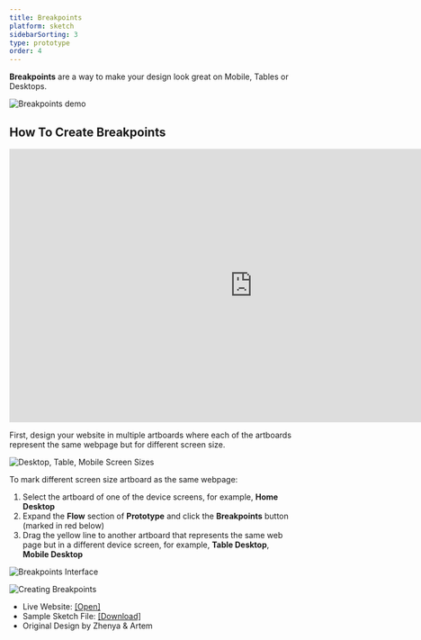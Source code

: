 ```yaml
---
title: Breakpoints
platform: sketch
sidebarSorting: 3
type: prototype
order: 4
---
```

**Breakpoints** are a way to make your design look great on Mobile, Tables or Desktops.

![Breakpoints demo](https://s3.amazonaws.com/animaapp/docs/sketch/Prototype%20-%20Breakpoints%20cover%20opt.gif)

## How To Create Breakpoints

<iframe width="864" height="486" src="https://www.youtube.com/embed/ukXmfRzT2yY" frameborder="0" allow="accelerometer; autoplay; encrypted-media; gyroscope; picture-in-picture" allowfullscreen></iframe>

First, design your website in multiple artboards where each of the artboards represent the same webpage but for different screen size.

![Desktop, Table, Mobile Screen Sizes](https://s3.amazonaws.com/animaapp/docs/sketch/Prototype%20-%20Breakpoints%20Cover.png)

To mark different screen size artboard as the same webpage:

1. Select the artboard of one of the device screens, for example, **Home Desktop**
1. Expand the **Flow** section of **Prototype** and click the **Breakpoints** button (marked in red below) 
2. Drag the yellow line to another artboard that represents the same web page but in a different device screen, for example, **Table Desktop**, **Mobile Desktop**

![Breakpoints Interface](https://s3.amazonaws.com/animaapp/docs/sketch/Prototype%20-%20Breakpoints%20panel.png)

![Creating Breakpoints](https://s3.amazonaws.com/animaapp/docs/sketch/Prototype%20-%20Breakpoints%20create.gif)

* Live Website: [[Open]](https://surfacesample.animaapp.io/)
* Sample Sketch File: [[Download]](https://animaapp.s3.amazonaws.com/tutorials/BreakpointsSampleFile.sketch)
* Original Design by Zhenya & Artem
